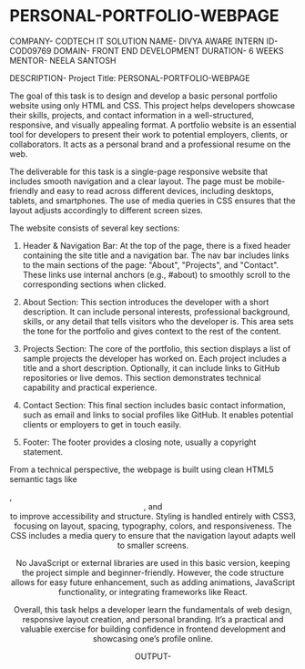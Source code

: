 # PERSONAL-PORTFOLIO-WEBPAGE
COMPANY- CODTECH IT SOLUTION 
NAME- DIVYA AWARE 
INTERN ID- COD09769 
DOMAIN- FRONT END DEVELOPMENT 
DURATION- 6 WEEKS 
MENTOR- NEELA SANTOSH

DESCRIPTION- Project Title: PERSONAL-PORTFOLIO-WEBPAGE

The goal of this task is to design and develop a basic personal portfolio website using only HTML and CSS. This project helps developers showcase their skills, projects, and contact information in a well-structured, responsive, and visually appealing format. A portfolio website is an essential tool for developers to present their work to potential employers, clients, or collaborators. It acts as a personal brand and a professional resume on the web.

The deliverable for this task is a single-page responsive website that includes smooth navigation and a clear layout. The page must be mobile-friendly and easy to read across different devices, including desktops, tablets, and smartphones. The use of media queries in CSS ensures that the layout adjusts accordingly to different screen sizes.

The website consists of several key sections:

1. Header & Navigation Bar:
At the top of the page, there is a fixed header containing the site title and a navigation bar. The nav bar includes links to the main sections of the page: "About", "Projects", and "Contact". These links use internal anchors (e.g., #about) to smoothly scroll to the corresponding sections when clicked.

2. About Section:
This section introduces the developer with a short description. It can include personal interests, professional background, skills, or any detail that tells visitors who the developer is. This area sets the tone for the portfolio and gives context to the rest of the content.

3. Projects Section:
The core of the portfolio, this section displays a list of sample projects the developer has worked on. Each project includes a title and a short description. Optionally, it can include links to GitHub repositories or live demos. This section demonstrates technical capability and practical experience.

4. Contact Section:
This final section includes basic contact information, such as email and links to social profiles like GitHub. It enables potential clients or employers to get in touch easily.

5. Footer:
The footer provides a closing note, usually a copyright statement.

From a technical perspective, the webpage is built using clean HTML5 semantic tags like <section>, <header>, and <footer> to improve accessibility and structure. Styling is handled entirely with CSS3, focusing on layout, spacing, typography, colors, and responsiveness. The CSS includes a media query to ensure that the navigation layout adapts well to smaller screens.

No JavaScript or external libraries are used in this basic version, keeping the project simple and beginner-friendly. However, the code structure allows for easy future enhancement, such as adding animations, JavaScript functionality, or integrating frameworks like React.

Overall, this task helps a developer learn the fundamentals of web design, responsive layout creation, and personal branding. It’s a practical and valuable exercise for building confidence in frontend development and showcasing one’s profile online.

OUTPUT- 
